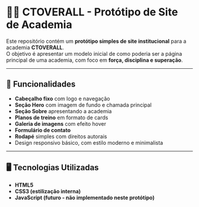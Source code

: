 # 🏋️‍♂️ CTOVERALL - Protótipo de Site de Academia

Este repositório contém um **protótipo simples de site institucional** para a academia **CTOVERALL**.  
O objetivo é apresentar um modelo inicial de como poderia ser a página principal de uma academia, com foco em **força, disciplina e superação**.

---

## 🚀 Funcionalidades
- **Cabeçalho fixo** com logo e navegação
- **Seção Hero** com imagem de fundo e chamada principal
- **Seção Sobre** apresentando a academia
- **Planos de treino** em formato de cards
- **Galeria de imagens** com efeito hover
- **Formulário de contato**
- **Rodapé** simples com direitos autorais
- Design responsivo básico, com estilo moderno e minimalista

---

## 🖥️ Tecnologias Utilizadas
- **HTML5**
- **CSS3 (estilização interna)**
- **JavaScript (futuro - não implementado neste protótipo)**

